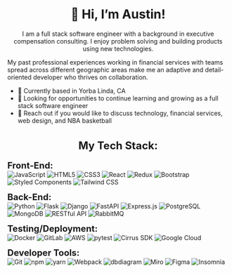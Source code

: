 <h1 align='center'>
  👋 Hi, I’m Austin!
</h1>

<p align='center'>
I am a full stack software engineer with a background in executive compensation consulting. I enjoy problem solving and building products using new technologies. 

My past professional experiences working in financial services with teams spread across different geographic areas make me an adaptive and detail-oriented developer who thrives on collaboration.
</p>

- 📍 Currently based in Yorba Linda, CA
- 🌱 Looking for opportunities to continue learning and growing as a full stack software engineer
- 💬 Reach out if you would like to discuss technology, financial services, web design, and NBA basketball

<h2 align="center" style="font-size: 24px;">My Tech Stack:</h2>
<p align="center">

  <strong style="font-size: 20px;">Front-End:</strong><br>
  <img src="https://img.shields.io/badge/JavaScript-F7DF1C?style=for-the-badge&logo=javascript&logoColor=black" alt="JavaScript"/>
  <img src="https://img.shields.io/badge/HTML5-E34F26?style=for-the-badge&logo=html5&logoColor=white" alt="HTML5"/>
  <img src="https://img.shields.io/badge/CSS3-1572B6?style=for-the-badge&logo=css3&logoColor=white" alt="CSS3"/>
  <img src="https://img.shields.io/badge/React-61DAFB?style=for-the-badge&logo=react&logoColor=black" alt="React"/>
  <img src="https://img.shields.io/badge/Redux-764ABC?style=for-the-badge&logo=redux&logoColor=white" alt="Redux"/>
  <img src="https://img.shields.io/badge/Bootstrap-563D7C?style=for-the-badge&logo=bootstrap&logoColor=white" alt="Bootstrap"/>
  <img src="https://img.shields.io/badge/Styled_Components-db7093?style=for-the-badge&logo=styled-components&logoColor=white" alt="Styled Components"/>
  <img src="https://img.shields.io/badge/Tailwind_CSS-06B6D4?style=for-the-badge&logo=tailwindcss&logoColor=white" alt="Tailwind CSS"/>

  <strong style="font-size: 20px;">Back-End:</strong><br>
  <img src="https://img.shields.io/badge/Python-3776AB?style=for-the-badge&logo=python&logoColor=white" alt="Python"/>
  <img src="https://img.shields.io/badge/Flask-000000?style=for-the-badge&logo=flask&logoColor=white" alt="Flask"/>
  <img src="https://img.shields.io/badge/Django-092E20?style=for-the-badge&logo=django&logoColor=white" alt="Django"/>
  <img src="https://img.shields.io/badge/FastAPI-009688?style=for-the-badge&logo=fastapi&logoColor=white" alt="FastAPI"/>
  <img src="https://img.shields.io/badge/Express.js-000000?style=for-the-badge&logo=express&logoColor=white" alt="Express.js"/>
  <img src="https://img.shields.io/badge/PostgreSQL-4169E1?style=for-the-badge&logo=postgresql&logoColor=white" alt="PostgreSQL"/>
  <img src="https://img.shields.io/badge/MongoDB-47A248?style=for-the-badge&logo=mongodb&logoColor=white" alt="MongoDB"/>
  <img src="https://img.shields.io/badge/RESTful_API-00A86B?style=for-the-badge&logo=api&logoColor=white" alt="RESTful API"/>
  <img src="https://img.shields.io/badge/RabbitMQ-FF6600?style=for-the-badge&logo=rabbitmq&logoColor=white" alt="RabbitMQ"/>

  <strong style="font-size: 20px;">Testing/Deployment:</strong><br>
  <img src="https://img.shields.io/badge/Docker-2496ED?style=for-the-badge&logo=docker&logoColor=white" alt="Docker"/>
  <img src="https://img.shields.io/badge/GitLab-FC6D26?style=for-the-badge&logo=gitlab&logoColor=white" alt="GitLab"/>
  <img src="https://img.shields.io/badge/AWS-232F3E?style=for-the-badge&logo=amazon-aws&logoColor=white" alt="AWS"/>
  <img src="https://img.shields.io/badge/pytest-0A0A0A?style=for-the-badge&logo=pytest&logoColor=white" alt="pytest"/>
  <img src="https://img.shields.io/badge/Cirrus_SDK-FF5722?style=for-the-badge&logo=cirrus&logoColor=white" alt="Cirrus SDK"/>
  <img src="https://img.shields.io/badge/Google_Cloud-4285F4?style=for-the-badge&logo=google-cloud&logoColor=white" alt="Google Cloud"/>

  <strong style="font-size: 20px;">Developer Tools:</strong><br>
  <img src="https://img.shields.io/badge/Git-F05032?style=for-the-badge&logo=git&logoColor=white" alt="Git"/>
  <img src="https://img.shields.io/badge/npm-CB3837?style=for-the-badge&logo=npm&logoColor=white" alt="npm"/>
  <img src="https://img.shields.io/badge/yarn-2C8EBB?style=for-the-badge&logo=yarn&logoColor=white" alt="yarn"/>
  <img src="https://img.shields.io/badge/Webpack-8DD6F9?style=for-the-badge&logo=webpack&logoColor=black" alt="Webpack"/>
  <img src="https://img.shields.io/badge/dbdiagram-0090FF?style=for-the-badge&logo=dbdiagram&logoColor=white" alt="dbdiagram"/>
  <img src="https://img.shields.io/badge/Miro-F3C300?style=for-the-badge&logo=miro&logoColor=white" alt="Miro"/>
  <img src="https://img.shields.io/badge/Figma-F24E1E?style=for-the-badge&logo=figma&logoColor=white" alt="Figma"/>
  <img src="https://img.shields.io/badge/Insomnia-5849BE?style=for-the-badge&logo=insomnia&logoColor=white" alt="Insomnia"/>
</p>
